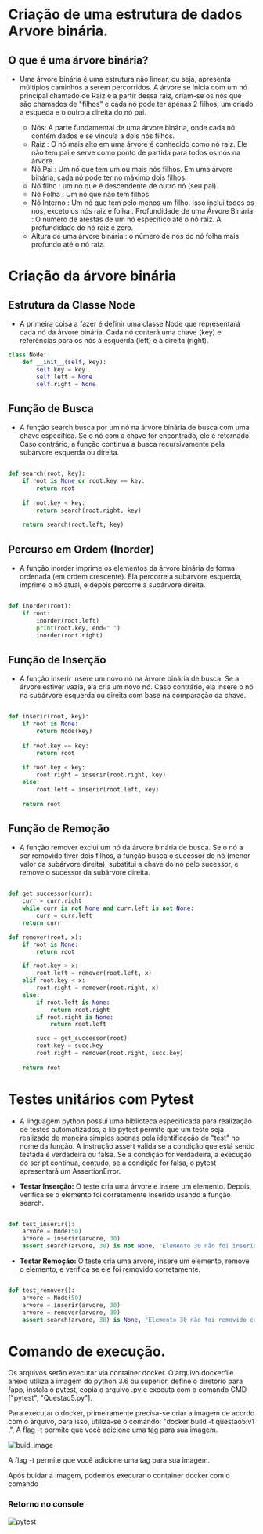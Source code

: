 # Criação de uma estrutura de dados Arvore binária.

## O que é uma árvore binária?

- Uma árvore binária é uma estrutura não linear, ou seja, apresenta múltiplos caminhos a serem percorridos. A árvore se inicia com um nó principal chamado de Raiz e a partir dessa raiz, criam-se os nós que são chamados de "filhos" e cada nó pode ter apenas 2 filhos, um criado a esqueda e o outro a direita do nó pai.

    * Nós: A parte fundamental de uma árvore binária, onde cada nó contém dados e se vincula a dois nós filhos.
    * Raiz : O nó mais alto em uma árvore é conhecido como nó raiz. Ele não tem pai e serve como ponto de partida para todos os nós na árvore.
    * Nó Pai : Um nó que tem um ou mais nós filhos. Em uma árvore binária, cada nó pode ter no máximo dois filhos.
    * Nó filho : um nó que é descendente de outro nó (seu pai).
    * Nó Folha : Um nó que não tem filhos.
    * Nó Interno : Um nó que tem pelo menos um filho. Isso inclui todos os nós, exceto os nós raiz e folha .
    Profundidade de uma Árvore Binária : O número de arestas de um nó específico até o nó raiz. A profundidade do nó raiz é zero.
    * Altura de uma árvore binária : o número de nós do nó folha mais profundo até o nó raiz.

# Criação da árvore binária

## Estrutura da Classe Node
    
* A primeira coisa a fazer é definir uma classe Node que representará cada nó da árvore binária. Cada nó conterá uma chave (key) e referências para os nós à esquerda (left) e à direita (right).

```Python
class Node:
    def __init__(self, key):
        self.key = key
        self.left = None
        self.right = None
```
## Função de Busca

* A função search busca por um nó na árvore binária de busca com uma chave específica. Se o nó com a chave for encontrado, ele é retornado. Caso contrário, a função continua a busca recursivamente pela subárvore esquerda ou direita.

```python

def search(root, key):
    if root is None or root.key == key:
        return root
    
    if root.key < key:
        return search(root.right, key)
    
    return search(root.left, key)
```

## Percurso em Ordem (Inorder)

* A função inorder imprime os elementos da árvore binária de forma ordenada (em ordem crescente). Ela percorre a subárvore esquerda, imprime o nó atual, e depois percorre a subárvore direita.

```python

def inorder(root):
    if root:
        inorder(root.left)
        print(root.key, end=" ")
        inorder(root.right)
```

## Função de Inserção

* A função inserir insere um novo nó na árvore binária de busca. Se a árvore estiver vazia, ela cria um novo nó. Caso contrário, ela insere o nó na subárvore esquerda ou direita com base na comparação da chave.

```python

def inserir(root, key):
    if root is None:
        return Node(key)
    
    if root.key == key:
        return root
    
    if root.key < key:
        root.right = inserir(root.right, key)
    else:
        root.left = inserir(root.left, key)
    
    return root
```

## Função de Remoção

* A função remover exclui um nó da árvore binária de busca. Se o nó a ser removido tiver dois filhos, a função busca o sucessor do nó (menor valor da subárvore direita), substitui a chave do nó pelo sucessor, e remove o sucessor da subárvore direita.

```python

def get_successor(curr):
    curr = curr.right
    while curr is not None and curr.left is not None:
        curr = curr.left
    return curr

def remover(root, x):
    if root is None:
        return root

    if root.key > x:
        root.left = remover(root.left, x)
    elif root.key < x:
        root.right = remover(root.right, x)
    else:
        if root.left is None:
            return root.right
        if root.right is None:
            return root.left

        succ = get_successor(root)
        root.key = succ.key
        root.right = remover(root.right, succ.key)
        
    return root
```

# Testes unitários com Pytest

* A linguagem python possuí uma biblioteca especificada para realização de testes automatizados, a lib pytest permite que um teste seja realizado de maneira simples  apenas pela identificação de "test" no nome da função. A instrução assert valida se a condição que está sendo testada é verdadeira ou falsa. Se a condição for verdadeira, a execução do script continua, contudo, se a condição for falsa, o pytest apresentará um AssertionError.

*  **Testar Inserção:** O teste cria uma árvore e insere um elemento. Depois, verifica se o elemento foi corretamente inserido usando a função search.

```python

def test_inserir():
    arvore = Node(50)
    arvore = inserir(arvore, 30)
    assert search(arvore, 30) is not None, "Elemento 30 não foi inserido corretamente"
```

* **Testar Remoção:** O teste cria uma árvore, insere um elemento, remove o elemento, e verifica se ele foi removido corretamente.

```python

def test_remover():
    arvore = Node(50)
    arvore = inserir(arvore, 30)
    arvore = remover(arvore, 30)
    assert search(arvore, 30) is None, "Elemento 30 não foi removido corretamente"
```

# Comando de execução.

Os arquivos serão executar via container docker. O arquivo dockerfile anexo utiliza a imagem do python 3.6 ou superior, define o diretorio para /app, instala o pytest, copia o arquivo .py e executa com o comando CMD ["pytest", "Questao5.py"].

Para executar o docker, primeiramente precisa-se criar a imagem de acordo com o arquivo, para isso, utiliza-se o comando: "docker build -t questao5:v1 .", A flag -t permite que você adicione uma tag para sua imagem.

![buid_image](https://github.com/user-attachments/assets/db5402cc-7cdd-4a03-93a5-a96ecae4703f)

A flag -t permite que você adicione uma tag para sua imagem.

Após buidar a imagem, podemos execurar o container docker com o comando

### Retorno no console

![pytest](https://github.com/user-attachments/assets/58054a22-298f-405c-bff5-a874ac00766a)


